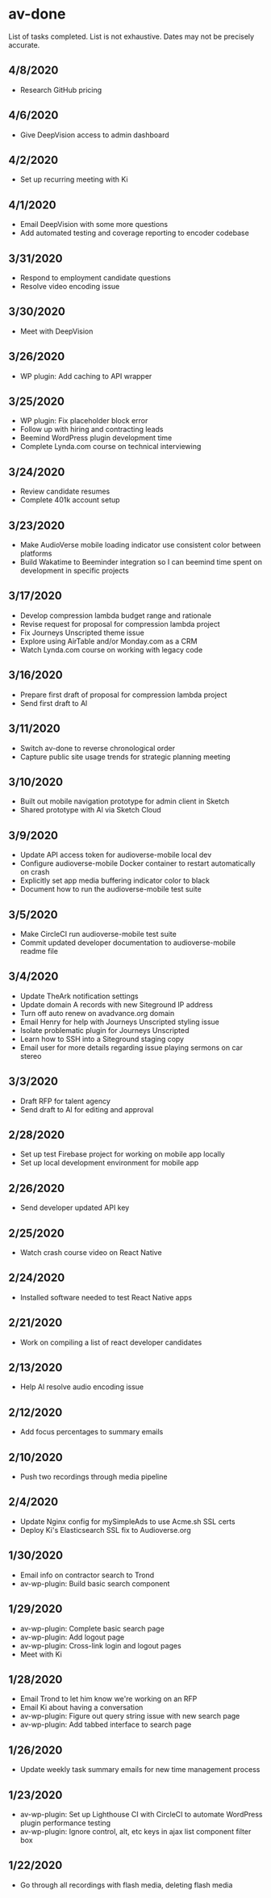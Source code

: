 # av-done

List of tasks completed. List is not exhaustive. Dates may not be precisely accurate.

## 4/8/2020

- Research GitHub pricing

## 4/6/2020

- Give DeepVision access to admin dashboard

## 4/2/2020

- Set up recurring meeting with Ki

## 4/1/2020

- Email DeepVision with some more questions
- Add automated testing and coverage reporting to encoder codebase

## 3/31/2020

- Respond to employment candidate questions
- Resolve video encoding issue

## 3/30/2020

- Meet with DeepVision

## 3/26/2020

- WP plugin: Add caching to API wrapper

## 3/25/2020

- WP plugin: Fix placeholder block error
- Follow up with hiring and contracting leads
- Beemind WordPress plugin development time
- Complete Lynda.com course on technical interviewing

## 3/24/2020

- Review candidate resumes
- Complete 401k account setup

## 3/23/2020

- Make AudioVerse mobile loading indicator use consistent color between platforms
- Build Wakatime to Beeminder integration so I can beemind time spent on development in specific projects

## 3/17/2020

- Develop compression lambda budget range and rationale
- Revise request for proposal for compression lambda project
- Fix Journeys Unscripted theme issue
- Explore using AirTable and/or Monday.com as a CRM
- Watch Lynda.com course on working with legacy code

## 3/16/2020

- Prepare first draft of proposal for compression lambda project
- Send first draft to Al

## 3/11/2020

- Switch av-done to reverse chronological order
- Capture public site usage trends for strategic planning meeting

## 3/10/2020

- Built out mobile navigation prototype for admin client in Sketch
- Shared prototype with Al via Sketch Cloud

## 3/9/2020

- Update API access token for audioverse-mobile local dev
- Configure audioverse-mobile Docker container to restart automatically on crash
- Explicitly set app media buffering indicator color to black
- Document how to run the audioverse-mobile test suite

## 3/5/2020

- Make CircleCI run audioverse-mobile test suite
- Commit updated developer documentation to audioverse-mobile readme file

## 3/4/2020

- Update TheArk notification settings
- Update domain A records with new Siteground IP address
- Turn off auto renew on avadvance.org domain
- Email Henry for help with Journeys Unscripted styling issue
- Isolate problematic plugin for Journeys Unscripted
- Learn how to SSH into a Siteground staging copy
- Email user for more details regarding issue playing sermons on car stereo

## 3/3/2020

- Draft RFP for talent agency
- Send draft to Al for editing and approval

## 2/28/2020

- Set up test Firebase project for working on mobile app locally
- Set up local development environment for mobile app

## 2/26/2020

- Send developer updated API key

## 2/25/2020

- Watch crash course video on React Native

## 2/24/2020

- Installed software needed to test React Native apps

## 2/21/2020

- Work on compiling a list of react developer candidates

## 2/13/2020

- Help Al resolve audio encoding issue

## 2/12/2020

- Add focus percentages to summary emails

## 2/10/2020

- Push two recordings through media pipeline

## 2/4/2020

- Update Nginx config for mySimpleAds to use Acme.sh SSL certs
- Deploy Ki's Elasticsearch SSL fix to Audioverse.org

## 1/30/2020

- Email info on contractor search to Trond
- av-wp-plugin: Build basic search component

## 1/29/2020

- av-wp-plugin: Complete basic search page
- av-wp-plugin: Add logout page
- av-wp-plugin: Cross-link login and logout pages
- Meet with Ki

## 1/28/2020

- Email Trond to let him know we're working on an RFP
- Email Ki about having a conversation
- av-wp-plugin: Figure out query string issue with new search page
- av-wp-plugin: Add tabbed interface to search page

## 1/26/2020

- Update weekly task summary emails for new time management process

## 1/23/2020

- av-wp-plugin: Set up Lighthouse CI with CircleCI to automate WordPress plugin performance testing
- av-wp-plugin: Ignore control, alt, etc keys in ajax list component filter box

## 1/22/2020

- Go through all recordings with flash media, deleting flash media
